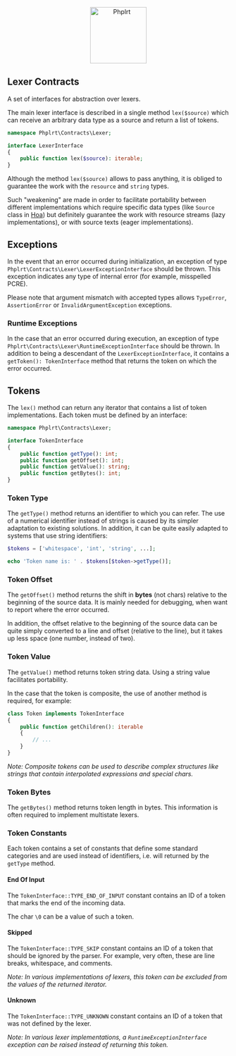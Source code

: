 <p align="center">
    <a href="https://railt.org"><img src="https://avatars2.githubusercontent.com/u/49816277?s=128" width="128" alt="Phplrt" /></a>
</p>

## Lexer Contracts

A set of interfaces for abstraction over lexers.

The main lexer interface is described in a single method `lex($source)` which 
can receive an arbitrary data type as a source and return a list of tokens.

```php
namespace Phplrt\Contracts\Lexer;

interface LexerInterface
{
    public function lex($source): iterable;
}
```

Although the method `lex($source)` allows to pass anything, it is obliged to 
guarantee the work with the `resource` and `string` types.

Such "weakening" are made in order to facilitate portability 
between different implementations which require specific data types 
(like `Source` class in [Hoa](https://github.com/hoaproject/Compiler)) but 
definitely guarantee the work with resource streams (lazy implementations), 
or with source texts (eager implementations).

## Exceptions

In the event that an error occurred during initialization, an exception 
of type `Phplrt\Contracts\Lexer\LexerExceptionInterface` should be thrown. This 
exception indicates any type of internal error (for example, misspelled PCRE).

Please note that argument mismatch with accepted types allows 
`TypeError`, `AssertionError` or `InvalidArgumentException` exceptions.

### Runtime Exceptions

In the case that an error occurred during execution, an exception of type 
`Phplrt\Contracts\Lexer\RuntimeExceptionInterface` should be thrown. In 
addition to being a descendant of the `LexerExceptionInterface`, it contains a 
`getToken(): TokenInterface` method that returns the token on which the 
error occurred.

## Tokens

The `lex()` method can return any iterator that contains a list of 
token implementations. Each token must be defined by an interface:

```php
namespace Phplrt\Contracts\Lexer;

interface TokenInterface 
{
    public function getType(): int;
    public function getOffset(): int;
    public function getValue(): string;
    public function getBytes(): int;
}
```

### Token Type

The `getType()` method returns an identifier to which you can refer. The use of 
a numerical identifier instead of strings is caused by its simpler adaptation 
to existing solutions. In addition, it can be quite easily adapted to systems 
that use string identifiers:

```php
$tokens = ['whitespace', 'int', 'string', ...];

echo 'Token name is: ' . $tokens[$token->getType()];
```

### Token Offset

The `getOffset()` method returns the shift in **bytes** (not chars) relative to 
the beginning of the source data. It is mainly needed for debugging, when want 
to report where the error occurred.

In addition, the offset relative to the beginning of the source data can be 
quite simply converted to a line and offset (relative to the line), but it 
takes up less space (one number, instead of two).

### Token Value

The `getValue()` method returns token string data. Using a string value
facilitates portability. 

In the case that the token is composite, the use of another method is 
required, for example:

```php
class Token implements TokenInterface
{
    public function getChildren(): iterable
    {
        // ...
    }
}
```

*Note: Composite tokens can be used to describe complex structures like strings 
that contain interpolated expressions and special chars.*

### Token Bytes

The `getBytes()` method returns token length in bytes. This information is 
often required to implement multistate lexers.

### Token Constants

Each token contains a set of constants that define some standard categories 
and are used instead of identifiers, i.e. will returned by the `getType` method.

#### End Of Input

The `TokenInterface::TYPE_END_OF_INPUT` constant contains an ID of a token that 
marks the end of the incoming data.

The char `\0` can be a value of such a token.

#### Skipped

The `TokenInterface::TYPE_SKIP` constant contains an ID of a token that should be 
ignored by the parser. For example, very often, these are line breaks, 
whitespace, and comments.

*Note: In various implementations of lexers, this token can be excluded from the 
values of the returned iterator.*

#### Unknown

The `TokenInterface::TYPE_UNKNOWN` constant contains an ID of a token that was not 
defined by the lexer.

*Note: In various lexer implementations, a `RuntimeExceptionInterface` exception 
can be raised instead of returning this token.*
